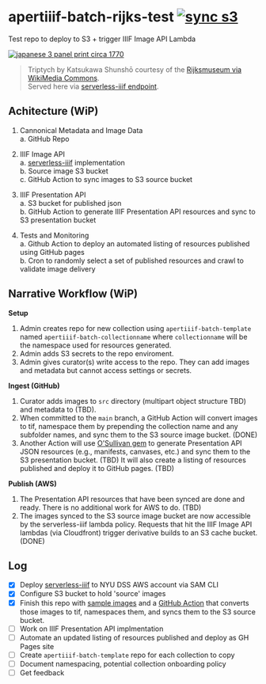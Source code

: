 # apertiiif-batch-rijks-test [![sync s3](https://github.com/nyu-dss/serverless-iiif-rijks-test/actions/workflows/sync-s3.yml/badge.svg)](https://github.com/nyu-dss/serverless-iiif-rijks-test/actions/workflows/sync-s3.yml)  
Test repo to deploy to S3 + trigger IIIF Image API Lambda 


[![japanese 3 panel print circa 1770](https://twt4gwyokx4jxgo2tcptgtn4v40qajbb.lambda-url.us-east-1.on.aws/latest/iiif/2/rijks-test_kasukawa-004/full/500,/0/default.jpg)](https://dss.hosting.nyu.edu/viewpoint/mirador/#manifests[]=https%3A%2F%2Fnyu-dss-serverless-iiif-presentation-test.s3.us-east-1.amazonaws.com%2Fapertiiif-batch-rijks-test_kasukawa-004%2Fmanifest.json&theme=dark&thumbs=off&view=single&workspacecontrols=false)
> Triptych by Katsukawa Shunshō courtesy of the [Rijksmuseum via WikiMedia Commons](https://commons.wikimedia.org/wiki/File:Acteurstriptiek-Rijksmuseum_RP-P-2008-246.jpeg).  
> Served here via [serverless-iiif endpoint](https://twt4gwyokx4jxgo2tcptgtn4v40qajbb.lambda-url.us-east-1.on.aws/latest/iiif/2/apertiiif-batch-rijks-test_kasukawa-004/full/500,/0/default.jpg). 

## Achitecture (WiP)

1. Cannonical Metadata and Image Data  
a. GitHub Repo 

2. IIIF Image API  
a. [serverless-iiif](https://github.com/samvera-labs/serverless-iiif) implementation    
b. Source image S3 bucket  
c. GitHub Action to sync images to S3 source bucket  

3. IIIF Presentation API  
a. S3 bucket for published json  
b. GitHub Action to generate IIIF Presentation API resources and sync to S3 presentation bucket

4. Tests and Monitoring  
a. Github Action to deploy an automated listing of resources published using GitHub pages  
b. Cron to randomly select a set of published resources and crawl to validate image delivery

## Narrative Workflow (WiP)

**Setup**  
1. Admin creates repo for new collection using `apertiiif-batch-template` named `apertiiif-batch-collectionname` where `collectionname` will be the namespace used for resources generated.
2. Admin adds S3 secrets to the repo enviroment.
3. Admin gives curator(s) write access to the repo. They can add images and metadata but cannot access settings or secrets.  

**Ingest (GitHub)**  
1. Curator adds images to `src` directory (multipart object structure TBD) and metadata to (TBD).
2. When committed to the `main` branch, a GitHub Action will convert images to tif, namespace them by prepending the collection name and any subfolder names, and sync them to the S3 source image bucket. (DONE)
3. Another Action will use [O'Sullivan gem](https://github.com/iiif-prezi/osullivan) to generate Presentation API JSON resources (e.g., manifests, canvases, etc.) and sync them to the S3 presentation bucket. (TBD) It will also create a listing of resources published and deploy it to GitHub pages. (TBD)

**Publish (AWS)**
1. The Presentation API resources that have been synced are done and ready. There is no additional work for AWS to do. (TBD)
2. The images synced to the S3 source image bucket are now accessible by the serverless-iiif lambda policy. Requests that hit the IIIF Image API lambdas (via Cloudfront) trigger derivative builds to an S3 cache bucket. (DONE)

## Log

- [x] Deploy [serverless-iiif](https://github.com/samvera-labs/serverless-iiif) to NYU DSS AWS account via SAM CLI
- [x] Configure S3 bucket to hold 'source' images
- [x] Finish this repo with [sample images](https://github.com/nyu-dss/apertiiif-batch-rijks-test/tree/main/src/kasukawa) and a [GitHub Action](https://github.com/nyu-dss/apertiiif-batch-rijks-test/actions/workflows/sync-s3.yml) that converts those images to tif, namespaces them, and syncs them to the S3 source bucket.
- [ ] Work on IIIF Presentation API implmentation
- [ ] Automate an updated listing of resources published and deploy as GH Pages site
- [ ] Create `apertiiif-batch-template` repo for each collection to copy
- [ ] Document namespacing, potential collection onboarding policy 
- [ ] Get feedback
